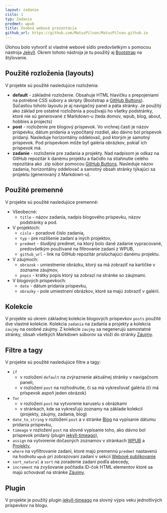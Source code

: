 ```yaml
---
layout: zadanie
cislo: 1
typ: Zadanie
predmet: wpub
title: Osobná webová prezentácia
github_url: https://github.com/MatusPilnan/MatusPilnan.github.io
---
```

Úlohou bolo vytvoriť si vlastné webové sídlo predovšetkým s pomocou nástroja [Jekyll](https://jekyllrb.com). Okrem tohoto nástroja je tu použitý aj [Bootstrap](https://getbootstrap.com/) na štýlovanie.

## Použité rozloženia (layouts)
V projekte sú použité nasledujúce rozloženia:
- **default** - základné rozloženie. Obsahuje HTML hlavičku s prepojeniami na potrebné CSS súbory a skripty (Bootstrap a [GitHub Buttons](https://buttons.github.io/)). Súčasťou tohoto layoutu je aj navigačný panel a päta stránky. Je použitý ako základ pre ostatné rozloženia a používajú ho všetky podstránky, ktoré nie sú generované z Markdown-u (teda domov, wpub, blog, about, hobbies a projects)  
- **post** - rozloženie pre blogový príspevok. Vo vrchnej časti je názov príspevku, dátum pridania a vypočítaný rozdiel, ako dávno bol príspevok pridaný. Nasleduje horizontálny oddelovač, pod ktorým je samotný príspevok. Pod príspevkom môže byť galéria obrázkov, pokiaľ ich príspevok má.  
- **zadanie** - rozloženie pre zadania a projekty. Nad nadpisom je odkaz na GitHub repozitár k danému projektu a tlačidlo na stiahnutie celého repozitára ako .zip súbor pomocou [GitHub Buttons](https://buttons.github.io/). Nasleduje názov zadania, horizontálny oddelovač a samotný obsah stránky týkajúci sa projektu (generovaný z Markdown-u).

## Použité premenné
V projekte sú použité nasledujúce premenné:
- Všeobecné:  
  - ```title``` - názov zadania, nadpis blogového príspevku, názov podstránky a pod.
- V projektoch:  
  - ```cislo``` - poradové číslo zadania,
  - ```typ``` - pre rozlíšenie zadaní a iných projektov,
  - ```predmet``` - študijný predmet, na ktorý bolo dané zadanie vypracované, predovšetkým používané na filtrovanie zadaní z WPUB,  
  - ```github_url``` - link na GitHub repozitár prislúchajúci danému projektu.
- V záujmoch:
  - ```obrazok``` - umiestnenie obrázku, ktorý sa má zobraziť na kartičke v zozname záujmov,
  - ```popis``` - krátky popis ktorý sa zobrazí na stránke so záujmami.
- V blogových príspevkoch:
  - ```date``` - dátum pridania príspevku,
  - ```obrazky``` - pole umiestnení obrázkov, ktoré sa majú zobraziť v galérii.

## Kolekcie
V projekte sú okrem základnej kolekcie blogových príspevkov ```posts``` použité dve vlastné kolekcie. Kolekcia ```zadania``` na zadania a projekty a kolekcia ```zaujmy``` na osobné záujmy. Z kolekcie ```zaujmy``` sa negenerujú samostatné stránky, obsah všetkých Markdown súborov sa vloží do stránky [Záujmy](/about/hobbies.html).

## Filtre a tagy
V projekte sú použité nasledujúce filtre a tagy:
- ```if```
  - v rozložení ```default``` na zvýraznenie aktuálnej stránky v navigačnom paneli,  
  - v rozložení ```post``` na rozhodnutie, či sa má vykresľovať galéria (či má príspevok aspoň jeden obrázok)
- ```for```
  - v rozložení ```post``` na vytvorenie karuselu s obrázkami
  - v stránkach, kde sa vykresľujú zoznamy na základe kolekcií (projekty, záujmy, zadania, blog)
- ```date_to_string``` v rozložení ```post``` a v stránke [Blog](/blog) na vypísanie dátumu pridania príspevku,
- ```timeago``` v rozložení ```post``` na slovné vypísanie toho, ako dávno bol príspevok pridaný (plugin [jekyll-timeago](https://github.com/markets/jekyll-timeago)),
- ```assign``` na vytvorenie dočasných zoznamov v stránkach [WPUB](/wpub) a [Projekty](/projects),
- ```where``` na vyfiltrovanie zadaní, ktoré majú premennú ```predmet``` nastavenú na hodnotu ```wpub``` pri zobrazovaní zadaní v sekcii [Webové publikovanie](/wpub)
- ```sort_natural``` a ```sort``` na zoradenie zadaní podľa abecedy,
- ```increment``` na zvyšovanie počítadla ID-čok HTML elementov ktoré sa majú schovávať na stránke [Záujmy](/aboutt/hobbies.html).

## Plugin
V projekte je použítý plugin [jekyll-timeago](https://github.com/markets/jekyll-timeago) na slovný výpis veku jednotlivých príspevkov na blogu.

